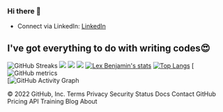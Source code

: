 ### Hi there 👋

<!--
**theboybreyy/theboybreyy** is a ✨ _special_ ✨ repository because its `README.md` (this file) appears on your GitHub profile.

Here are some ideas to get you started:

- 🔭 I’m currently working on a web application, éxplore, which is an online  mart to help every household with product ordering and delivery.
- 🌱 I’m currently learning  Mobile App development with Native Android using Java, Python,  UI/UX Design, Kotlin
- 🌱 I recently created the  Manual Registration Portal for my department : https://suspicious-austin-f6a8e3.netlify.app/ and yet to do more..
- 👯 I’m looking to collaborate on any project including Mobile App development, Web app designing and development or even ethical hacking or cyber security.
- 🤔 I’m looking for help with advancing my codes and learning soemthing new. I seriously would love to learn cyber security.
- 💬 Ask me about solving problems and probing innovative ideas through the TECH space as I find it very exhilirating..
- 📫 How to reach me: 709bjs@gmail.com or by phone as +233 (0) 209 - 685 - 612 and all socail platfroms as @bibabrey
- 😄 Pronouns: The Boy 💢🤑
- 🦾 Computer languages I can speak?,English, Javascript, JAVA, C++ - HTML CSS (cant be counted but...well..yeah)
- ⚡ Fun facts: Listiening to Musics🎧🎵 & Surfing the internet🌎🌐 
- 🌌 Proficiently Skilled in - (Web Development and web Design )
-->

- Connect via LinkedIn: <a href = "https://www.linkedin.com/in/alex-benjamin-essilfie-7b9985230/" target = "_blank">LinkedIn</a>

## **I've got everything to do with writing codes😍**
![GitHub Streaks](http://github-readme-streak-stats.herokuapp.com?user=theboybreyy&theme=dracula&hide_border=true)
![](https://github-profile-summary-cards.vercel.app/api/cards/profile-details?username=theboybreyy&theme=github_dark)
![](https://github-profile-summary-cards.vercel.app/api/cards/repos-per-language?username=theboybreyy&theme=github_dark)
![](https://github-profile-summary-cards.vercel.app/api/cards/most-commit-language?username=theboybreyy&theme=github_dark)
[![Lex Benjamin's stats](https://github-readme-stats.vercel.app/api?username=theboybreyy&show_icons=true&theme=github_dark)](https://github.com/theboybreyy)
[![Top Langs](https://github-readme-stats.vercel.app/api/top-langs/?username=theboybreyy&layout=compact&langs_count=10&theme=github_dark&hide_border=true&count-private=true)](https://github.com/theboybreyy)
[![GitHub metrics](https://metrics.lecoq.io/theboybreyy)  
[![GitHub Activity Graph](https://activity-graph.herokuapp.com/graph?username=theboybreyy&theme=dracula)  

<!-- éxplore Showcase -->


 
© 2022 GitHub, Inc.
Terms
Privacy
Security
Status
Docs
Contact GitHub
Pricing
API
Training
Blog
About
